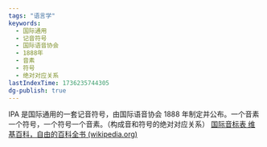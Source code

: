 ```yaml
---
tags: "语言学"
keywords:
  - 国际通用
  - 记音符号
  - 国际语音协会
  - 1888年
  - 音素
  - 符号
  - 绝对对应关系
lastIndexTime: 1736235744305
dg-publish: true
---
```

IPA
是国际通用的一套记音符号，由国际语音协会 1888 年制定并公布。一个音素一个符号，一个符号一个音素。（构成音和符号的绝对对应关系​）
[国际音标表 维基百科，自由的百科全书 (wikipedia.org)](https://zh.wikipedia.org/zh-hans/%E5%9B%BD%E9%99%85%E9%9F%B3%E6%A0%87%E8%A1%A8)